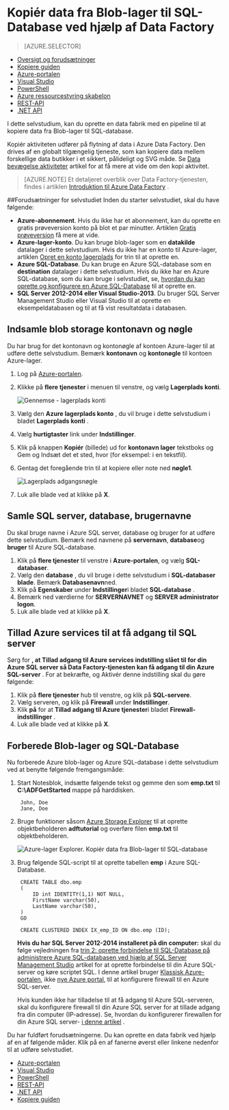 <properties
    pageTitle="Kopiér data fra Blob-lager til SQL-Database | Microsoft Azure"
    description="Dette selvstudium viser, hvordan du bruger kopi aktivitet i en Azure Data Factory pipeline til at kopiere data fra Blob-lager til SQL-database."
    Keywords="BLOB sql, blob-lager, kopiere data"
    services="data-factory"
    documentationCenter=""
    authors="spelluru"
    manager="jhubbard"
    editor="monicar"/>

<tags
    ms.service="data-factory"
    ms.workload="data-services"
    ms.tgt_pltfrm="na"
    ms.devlang="na"
    ms.topic="article" 
    ms.date="09/26/2016"
    ms.author="spelluru"/>

# <a name="copy-data-from-blob-storage-to-sql-database-using-data-factory"></a>Kopiér data fra Blob-lager til SQL-Database ved hjælp af Data Factory 
> [AZURE.SELECTOR]
- [Oversigt og forudsætninger](data-factory-copy-data-from-azure-blob-storage-to-sql-database.md)
- [Kopiere guiden](data-factory-copy-data-wizard-tutorial.md)
- [Azure-portalen](data-factory-copy-activity-tutorial-using-azure-portal.md)
- [Visual Studio](data-factory-copy-activity-tutorial-using-visual-studio.md)
- [PowerShell](data-factory-copy-activity-tutorial-using-powershell.md)
- [Azure ressourcestyring skabelon](data-factory-copy-activity-tutorial-using-azure-resource-manager-template.md)
- [REST-API](data-factory-copy-activity-tutorial-using-rest-api.md)
- [.NET API](data-factory-copy-activity-tutorial-using-dotnet-api.md)


I dette selvstudium, kan du oprette en data fabrik med en pipeline til at kopiere data fra Blob-lager til SQL-database.

Kopiér aktiviteten udfører på flytning af data i Azure Data Factory. Den drives af en globalt tilgængelig tjeneste, som kan kopiere data mellem forskellige data butikker i et sikkert, pålideligt og SVG måde. Se [Data bevægelse aktiviteter](data-factory-data-movement-activities.md) artikel for at få mere at vide om den kopi aktivitet.  

> [AZURE.NOTE] Et detaljeret overblik over Data Factory-tjenesten, findes i artiklen [Introduktion til Azure Data Factory](data-factory-introduction.md) .

##<a name="prerequisites-for-the-tutorial"></a>Forudsætninger for selvstudiet
Inden du starter selvstudiet, skal du have følgende:

- **Azure-abonnement**.  Hvis du ikke har et abonnement, kan du oprette en gratis prøveversion konto på blot et par minutter. Artiklen [Gratis prøveversion](http://azure.microsoft.com/pricing/free-trial/) få mere at vide.
- **Azure-lager-konto**. Du kan bruge blob-lager som en **datakilde** datalager i dette selvstudium. Hvis du ikke har en konto til Azure-lager, artiklen [Opret en konto lagerplads](../storage/storage-create-storage-account.md#create-a-storage-account) for trin til at oprette en.
- **Azure SQL-Database**. Du kan bruge en Azure SQL-database som en **destination** datalager i dette selvstudium. Hvis du ikke har en Azure SQL-database, som du kan bruge i selvstudiet, se, [hvordan du kan oprette og konfigurere en Azure SQL-Database](../sql-database/sql-database-get-started.md) til at oprette en.
- **SQL Server 2012-2014 eller Visual Studio-2013**. Du bruger SQL Server Management Studio eller Visual Studio til at oprette en eksempeldatabasen og til at få vist resultatdata i databasen.  

## <a name="collect-blob-storage-account-name-and-key"></a>Indsamle blob storage kontonavn og nøgle 
Du har brug for det kontonavn og kontonøgle af kontoen Azure-lager til at udføre dette selvstudium. Bemærk **kontonavn** og **kontonøgle** til kontoen Azure-lager.

1. Log på [Azure-portalen](https://portal.azure.com/).
2. Klikke på **flere tjenester** i menuen til venstre, og vælg **Lagerplads konti**.

    ![Gennemse - lagerplads konti](media\data-factory-copy-data-from-azure-blob-storage-to-sql-database\browse-storage-accounts.png)
3. Vælg den **Azure lagerplads konto** , du vil bruge i dette selvstudium i bladet **Lagerplads konti** .
4. Vælg **hurtigtaster** link under **Indstillinger**.
5.  Klik på knappen **Kopiér** (billede) ud for **kontonavn lager** tekstboks og Gem og Indsæt det et sted, hvor (for eksempel: i en tekstfil).
6. Gentag det foregående trin til at kopiere eller note ned **nøgle1**.
    
    ![Lagerplads adgangsnøgle](media\data-factory-copy-data-from-azure-blob-storage-to-sql-database\storage-access-key.png)
7. Luk alle blade ved at klikke på **X**.

## <a name="collect-sql-server-database-user-names"></a>Samle SQL server, database, brugernavne
Du skal bruge navne i Azure SQL server, database og bruger for at udføre dette selvstudium. Bemærk ned navnene på **servernavn**, **database**og **bruger** til Azure SQL-database.

1. Klik på **flere tjenester** til venstre i **Azure-portalen**, og vælg **SQL-databaser**.
2. Vælg den **database** , du vil bruge i dette selvstudium i **SQL-databaser blade**. Bemærk **Databasenavn**ned.  
3. Klik på **Egenskaber** under **Indstillinger**i bladet **SQL-database** .
4. Bemærk ned værdierne for **SERVERNAVNET** og **SERVER administrator logon**.
5. Luk alle blade ved at klikke på **X**.

## <a name="allow-azure-services-to-access-sql-server"></a>Tillad Azure services til at få adgang til SQL server 
Sørg for **, at **Tillad adgang til Azure services** indstilling slået til for din Azure SQL server så Data Factory-tjenesten kan få adgang til din Azure SQL-server** . For at bekræfte, og Aktivér denne indstilling skal du gøre følgende:

1. Klik på **flere tjenester** hub til venstre, og klik på **SQL-servere**.
2. Vælg serveren, og klik på **Firewall** under **Indstillinger**. 
4. Klik **på** for at **Tillad adgang til Azure tjenester**i bladet **Firewall-indstillinger** .
5. Luk alle blade ved at klikke på **X**.

## <a name="prepare-blob-storage-and-sql-database"></a>Forberede Blob-lager og SQL-Database 
Nu forberede Azure blob-lager og Azure SQL-database i dette selvstudium ved at benytte følgende fremgangsmåde:  

1. Start Notesblok, indsætte følgende tekst og gemme den som **emp.txt** til **C:\ADFGetStarted** mappe på harddisken.

        John, Doe
        Jane, Doe

2. Bruge funktioner såsom [Azure Storage Explorer](https://azurestorageexplorer.codeplex.com/) til at oprette objektbeholderen **adftutorial** og overføre filen **emp.txt** til objektbeholderen.

    ![Azure-lager Explorer. Kopiér data fra Blob-lager til SQL-database](./media/data-factory-copy-data-from-azure-blob-storage-to-sql-database/getstarted-storage-explorer.png)
3. Brug følgende SQL-script til at oprette tabellen **emp** i Azure SQL-Database.  


        CREATE TABLE dbo.emp
        (
            ID int IDENTITY(1,1) NOT NULL,
            FirstName varchar(50),
            LastName varchar(50),
        )
        GO

        CREATE CLUSTERED INDEX IX_emp_ID ON dbo.emp (ID);

    **Hvis du har SQL Server 2012-2014 installeret på din computer:** skal du følge vejledningen fra [trin 2: oprette forbindelse til SQL-Database på administrere Azure SQL-databasen ved hjælp af SQL Server Management Studio](../sql-database/sql-database-manage-azure-ssms.md#Step2) artikel for at oprette forbindelse til din Azure SQL-server og køre scriptet SQL. I denne artikel bruger [Klassisk Azure-portalen](http://manage.windowsazure.com), ikke [nye Azure portal](https://portal.azure.com), til at konfigurere firewall til en Azure SQL-server.

    Hvis kunden ikke har tilladelse til at få adgang til Azure SQL-serveren, skal du konfigurere firewall til din Azure SQL server for at tillade adgang fra din computer (IP-adresse). Se, hvordan du konfigurerer firewallen for din Azure SQL server- [i denne artikel](../sql-database/sql-database-configure-firewall-settings.md) .

Du har fuldført forudsætningerne. Du kan oprette en data fabrik ved hjælp af en af følgende måder. Klik på en af fanerne øverst eller linkene nedenfor til at udføre selvstudiet.     

- [Azure-portalen](data-factory-copy-activity-tutorial-using-azure-portal.md)
- [Visual Studio](data-factory-copy-activity-tutorial-using-visual-studio.md)
- [PowerShell](data-factory-copy-activity-tutorial-using-powershell.md)
- [REST-API](data-factory-copy-activity-tutorial-using-rest-api.md)
- [.NET API](data-factory-copy-activity-tutorial-using-dotnet-api.md)
- [Kopiere guiden](data-factory-copy-data-wizard-tutorial.md)
